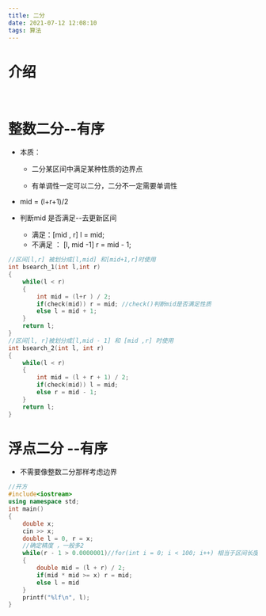 ```yaml
---
title: 二分
date: 2021-07-12 12:08:10
tags: 算法
---
```


# 介绍  

​	

<!-- more -->  

# 整数二分--有序

- 本质：

  - 二分某区间中满足某种性质的边界点

  - 有单调性一定可以二分，二分不一定需要单调性

- mid = (l+r+1)/2

- 判断mid 是否满足--去更新区间

  - 满足：[mid , r]   l = mid;
  - 不满足 ： [l, mid -1] r  =  mid - 1;

```c++
//区间[l,r] 被划分成[l,mid] 和[mid+1,r]时使用
int bsearch_1(int l,int r)
{
    while(l < r)
    {
        int mid = (l+r ) / 2;
        if(check(mid)) r = mid; //check()判断mid是否满足性质
        else l = mid + 1;
    }
    return l;
}
//区间[l, r]被划分成[l,mid - 1] 和 [mid ,r] 时使用
int bsearch_2(int l, int r)
{
    while(l < r)
    {
        int mid = (l + r + 1) / 2;
        if(check(mid)) l = mid;
        else r = mid - 1;
    }
    return l;
}
```

# 浮点二分 --有序

- 不需要像整数二分那样考虑边界

```c++
//开方
#include<iostream>
using namespace std;
int main()
{
    double x;
    cin >> x;
    double l = 0, r = x;
    //确定精度 ，一般多2 
    while(r - 1 > 0.0000001)//for(int i = 0; i < 100; i++) 相当于区间长度/2^100
    {
        double mid = (l + r) / 2;
        if(mid * mid >= x) r = mid;
        else l = mid
    }
    printf("%lf\n", l);
}
```

